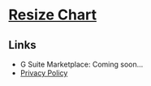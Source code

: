 # [Resize Chart](https://leonelgalan.com/resize-charts)

## Links

* G Suite Marketplace: Coming soon...
* [Privacy Policy](https://leonelgalan.com/resize-charts)
